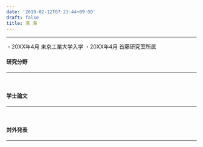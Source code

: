 ```yaml
---
date: '2019-02-12T07:23:44+09:00'
draft: false
title: 馮 海
---
```


* * *

・20XX年4月 東京工業大学入学 ・20XX年4月 首藤研究室所属

#### 研究分野

* * *

 

#### 学士論文

* * *

 

#### 対外発表

* * *
